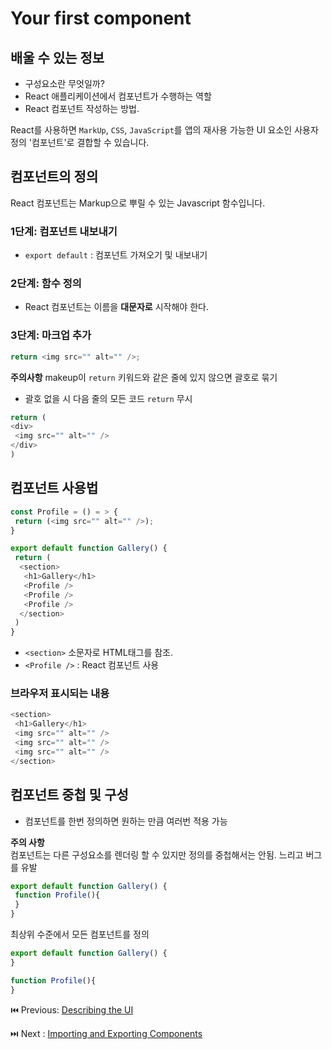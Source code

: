 # Your first component

## 배울 수 있는 정보

- 구성요소란 무엇일까?
- React 애플리케이션에서 컴포넌트가 수행하는 역할
- React 컴포넌트 작성하는 방법.

React를 사용하면 `MarkUp`, `CSS`, `JavaScript`를 앱의 재사용 가능한 UI 요소인 사용자 정의 '컴포넌트'로 결합할 수 있습니다.

## 컴포넌트의 정의

React 컴포넌트는 Markup으로 뿌릴 수 있는 Javascript 함수입니다.

### 1단계: 컴포넌트 내보내기

- `export default` : 컴포넌트 가져오기 및 내보내기

### 2단계: 함수 정의

- React 컴포넌트는 이름을 **대문자로** 시작해야 한다.

### 3단계: 마크업 추가

```javascript
return <img src="" alt="" />;
```

**주의사항**
makeup이 `return` 키워드와 같은 줄에 있지 않으면 괄호로 묶기

- 괄호 없을 시 다음 줄의 모든 코드 `return` 무시

```javascript
return (
<div>
 <img src="" alt="" />
</div>
)
```

## 컴포넌트 사용법

```javascript
const Profile = () = > {
 return (<img src="" alt="" />);
}

export default function Gallery() {
 return (
  <section>
   <h1>Gallery</h1>
   <Profile />
   <Profile />
   <Profile />
  </section>
 )
} 
```

- `<section>` 소문자로 HTML태그를 참조.
- `<Profile />` : React 컴포넌트 사용

### 브라우저 표시되는 내용

```javascript
<section>
 <h1>Gallery</h1>
 <img src="" alt="" />
 <img src="" alt="" />
 <img src="" alt="" />
</section>
```

## 컴포넌트 중첩 및 구성

- 컴포넌트를 한번 정의하면 원하는 만큼 여러번 적용 가능

**주의 사항**  
컴포넌트는 다른 구성요소를 렌더링 할 수 있지만 정의를 중첩해서는 안됨. 느리고 버그를 유발

```javascript
export default function Gallery() {
 function Profile(){
 }
}
```

최상위 수준에서 모든 컴포넌트를 정의

```javascript
export default function Gallery() {
}

function Profile(){
}
```

⏮️ Previous: [Describing the UI](./004-%EB%A6%AC%EC%95%A1%ED%8A%B8%20Describing%20the%20UI.md)

⏭️ Next : [Importing and Exporting Components](./006-%EB%A6%AC%EC%95%A1%ED%8A%B8%20Importing%20and%20exporting%20components.md)

